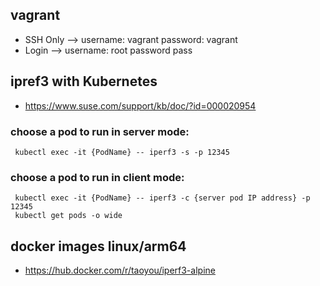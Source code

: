 ## vagrant
* SSH Only --> username: vagrant password: vagrant
* Login --> username: root password pass

## ipref3 with Kubernetes
* https://www.suse.com/support/kb/doc/?id=000020954
### choose a pod to run in server mode:
     kubectl exec -it {PodName} -- iperf3 -s -p 12345
### choose a pod to run in client mode:
     kubectl exec -it {PodName} -- iperf3 -c {server pod IP address} -p 12345
     kubectl get pods -o wide

## docker images linux/arm64
* https://hub.docker.com/r/taoyou/iperf3-alpine
